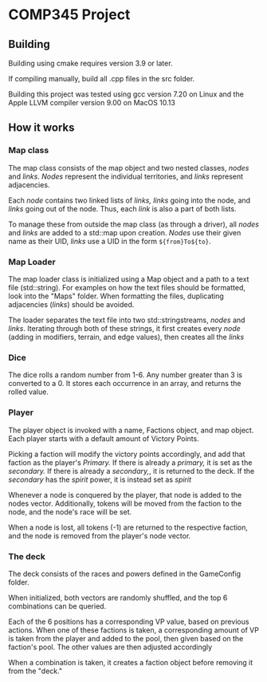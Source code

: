 # COMP345 Project

## Building

Building using cmake requires version 3.9 or later.

If compiling manually, build all .cpp files in the src folder.

Building this project was tested using gcc version 7.20 on Linux and the Apple LLVM compiler version 9.00 on MacOS 10.13

## How it works

### Map class

The map class consists of the map object and two nested classes, *nodes* and *links*. *Nodes* represent the individual territories, and *links* represent adjacencies.

Each *node* contains two linked lists of *links,* *links* going into the node, and *links* going out of the node. Thus, each *link* is also a part of both lists.

To manage these from outside the map class (as through a driver), all *nodes* and *links* are added to a std::map upon creation. *Nodes* use their given name as their UID, *links* use a UID in the form `${from}To${to}`.

### Map Loader

The map loader class is initialized using a Map object and a path to a text file (std::string). For examples on how the text files should be formatted, look into the "Maps" folder. When formatting the files, duplicating adjacencies (*links*) should be avoided.

The loader separates the text file into two std::stringstreams, *nodes* and *links*. Iterating through both of these strings, it first creates every *node* (adding in modifiers, terrain, and edge values), then creates all the *links*

### Dice

The dice rolls a random number from 1-6. Any number greater than 3 is converted to a 0. It stores each occurrence in an array, and returns the rolled value.

### Player

The player object is invoked with a name, Factions object, and map object. Each player starts with a default amount of Victory Points.

Picking a faction will modify the victory points accordingly, and add that faction as the player's *Primary.* If there is already a *primary,* it is set as the *secondary.* If there is already a *secondary,*, it is returned to the deck. If the *secondary* has the *spirit* power, it is instead set as *spirit*

Whenever a node is conquered by the player, that node is added to the nodes vector. Additionally, tokens will be moved from the faction to the node, and the node's race will be set.

When a node is lost, all tokens (-1) are returned to the respective faction, and the node is removed from the player's node vector.

### The deck

The deck consists of the races and powers defined in the GameConfig folder.

When initialized, both vectors are randomly shuffled, and the top 6 combinations can be queried.

Each of the 6 positions has a corresponding VP value, based on previous actions. When one of these factions is taken, a corresponding amount of VP is taken from the player and added to the pool, then given based on the faction's pool. The other values are then adjusted accordingly

When a combination is taken, it creates a faction object before removing it from the "deck."
